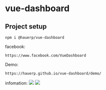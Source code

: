 # vue-dashboard

## Project setup

```
npm i @hauerp/vue-dashboard
```

facebook:

```
https://www.facebook.com/VueDashboard

```
Demo:
```
https://hauerp.github.io/vue-dashboard/demo/
```
infomation:
![](https://raw.githubusercontent.com/hauerp/vue-dashboard/master/images/index.PNG)
![](https://raw.githubusercontent.com/hauerp/vue-dashboard/master/images/setting.PNG)